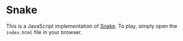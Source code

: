 Snake
=====

This is a JavaScript implementation of 
[Snake](http://en.wikipedia.org/wiki/Snake_(video_game)). To play, 
simply open the `index.html` file in your browser.